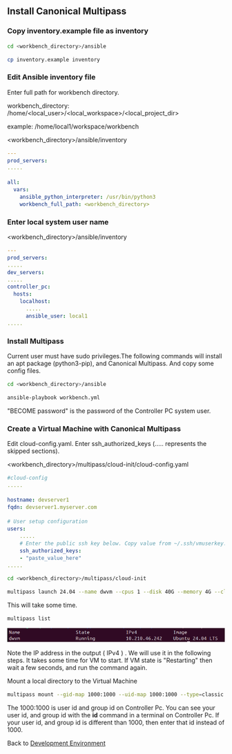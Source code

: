 ## Install Canonical Multipass

### Copy inventory.example file as inventory
```bash
cd <workbench_directory>/ansible
```
```bash
cp inventory.example inventory
```

### Edit Ansible inventory file 

Enter full path for workbench directory.

workbench_directory: /home/<local_user>/<local_workspace>/<local_project_dir>

example: /home/local1/workspace/workbench

<workbench_directory>/ansible/inventory
```yaml
---
prod_servers:
.....

all:
  vars:
    ansible_python_interpreter: /usr/bin/python3
    workbench_full_path: <workbench_directory>
```

### Enter local system user name
<workbench_directory>/ansible/inventory
```yaml
---
prod_servers:
.....
dev_servers:
.....
controller_pc:
  hosts:
    localhost:
      .....
      ansible_user: local1
.....
```


### Install Multipass
Current user must have sudo privileges.The following commands will install an apt package (python3-pip), and Canonical Multipass. And copy some config files.

```bash
cd <workbench_directory>/ansible
```

```bash
ansible-playbook workbench.yml
```
"BECOME password" is the password of the Controller PC system user.

### Create a Virtual Machine with Canonical Multipass

Edit cloud-config.yaml. Enter ssh_authorized_keys (..... represents the skipped sections). 

<workbench_directory>/multipass/cloud-init/cloud-config.yaml
```yaml
#cloud-config
.....

hostname: devserver1
fqdn: devserver1.myserver.com

# User setup configuration
users:
    .....
    # Enter the public ssh key below. Copy value from ~/.ssh/vmuserkey.pub 
    ssh_authorized_keys:
    - "paste_value_here"
.....
```

```bash
cd <workbench_directory>/multipass/cloud-init
```
```bash
multipass launch 24.04 --name dwvm --cpus 1 --disk 40G --memory 4G --cloud-init cloud-config.yaml
```
This will take some time.

```bash
multipass list
```
![ip address](images/vm_ip_address.png)

Note the IP address in the output ( IPv4 ) . We will use it in the following steps. It takes some time for VM to start. If VM state is "Restarting" then wait a few seconds, and run the command again.

Mount a local directory to the Virtual Machine
```bash
multipass mount --gid-map 1000:1000 --uid-map 1000:1000 --type=classic <workbench_directory>/dockerfiles dwvm:/home/vmuser/dockerfiles
```
The 1000:1000 is user id and group id on Controller Pc. You can see your user id, and group id with the **id** command in a terminal on Controller Pc. If your user id, and group id is different than 1000, then enter that id instead of 1000.

Back to [Development Environment](install-dev-2404.md#docker-compose-settings)
